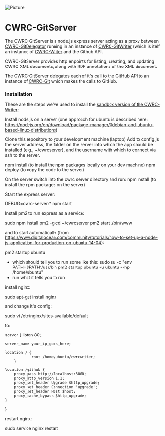![Picture](http://www.cwrc.ca/wp-content/uploads/2010/12/CWRC_Dec-2-10_smaller.png)

# CWRC-GitServer

The CWRC-GitServer is a node.js express server acting as a proxy between [CWRC-GitDelegator](https://github.com/cwrc/CWRC-GithubServer) running in an instance of [CWRC-GitWriter](https://github.com/cwrc/CWRC-GitWriter) (which is itelf an instance of [CWRC-Writer](https://github.com/cwrc/CWRC-Writer) and the Github API.

CWRC-GitServer provides http enpoints for listing, creating, and updating CWRC XML documents, along with RDF annotations of the XML document.

The CWRC-GitServer delegates each of it's call to the GitHub API to an instance of [CWRC-Git](https://github.com/cwrc/CWRC-Git) which makes the calls to GitHub.

### Installation

These are the steps we've used to install the [sandbox version of the CWRC-Writer](http://208.75.74.217/editor_github.html):

Install node.js on a server (one approach for ubuntu is described here:  https://nodejs.org/en/download/package-manager/#debian-and-ubuntu-based-linux-distributions)

Clone this repository to your development machine (laptop)
Add to config.js the server address, the folder on the server into which the app should be installed (e.g., ~/cwrcserver), and the username with which
to connect via ssh to the server.

npm install (to install the npm packages locally on your dev machine)
npm deploy (to copy the code to the server)

On the server switch into the cwrc server directory and run:
npm install (to install the npm packages on the server)

Start the express server:

DEBUG=cwrc-server:* npm start

Install pm2 to run express as a service:

sudo npm install pm2 -g
cd ~/cwrcserver
pm2 start ./bin/www

and to start automatically (from https://www.digitalocean.com/community/tutorials/how-to-set-up-a-node-js-application-for-production-on-ubuntu-14-04):

pm2 startup ubuntu
- which should tell you to run some like this:  sudo su -c "env PATH=$PATH:/usr/bin pm2 startup ubuntu -u ubuntu --hp /home/ubuntu"
- run what it tells you to run

install nginx:

sudo apt-get install nginx

and change it's config:

sudo vi /etc/nginx/sites-available/default

to:

server {
    listen 80;

    server_name your_ip_goes_here;
    
    location / {
                root /home/ubuntu/cwrcwriter;
        }

    location /github {
        proxy_pass http://localhost:3000;
        proxy_http_version 1.1;
        proxy_set_header Upgrade $http_upgrade;
        proxy_set_header Connection 'upgrade';
        proxy_set_header Host $host;
        proxy_cache_bypass $http_upgrade;
    }
}

restart nginx:

sudo service nginx restart


